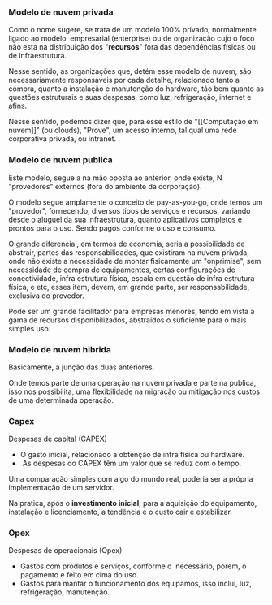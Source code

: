 ### Modelo de nuvem privada
Como o nome sugere, se trata de um modelo 100% privado, normalmente ligado ao modelo  empresarial (enterprise) ou de organização cujo o foco não esta na distribuição dos "**recursos**" fora das dependências físicas ou de infraestrutura.  

Nesse sentido, as organizações que, detém esse modelo de nuvem, são necessariamente responsáveis por cada detalhe, relacionado tanto a compra, quanto a instalação e manutenção do hardware, tão bem quanto as questões estruturais e suas despesas, como luz, refrigeração, internet e afins.

Nesse sentido, podemos dizer que, para esse estilo de "[[Computação em nuvem]]" (ou clouds), "Prove", um acesso interno, tal qual uma rede corporativa privada, ou intranet.
### Modelo de nuvem publica
Este modelo, segue a na mão oposta ao anterior, onde existe, N "provedores" externos (fora do ambiente da corporação).

O modelo segue amplamente o conceito de pay-as-you-go, onde temos um "provedor", fornecendo, diversos tipos de serviços e recursos, variando desde o aluguel da sua infraestrutura, quanto aplicativos completos e prontos para o uso. Sendo pagos conforme o uso e consumo.

O grande diferencial, em termos de economia, seria a possibilidade de abstrair, partes das responsabilidades, que existiram na nuvem privada, onde não existe a necessidade de montar fisicamente um "onprimise", sem necessidade de compra de equipamentos, certas configurações de conectividade, infra estrutura física, escala em questão de infra estrutura física, e etc, esses item, devem, em grande parte, ser responsabilidade, exclusiva do provedor.

Pode ser um grande facilitador para empresas menores, tendo em vista a gama de recursos disponibilizados, abstraídos o suficiente para o mais simples uso.

### Modelo de nuvem hibrida
Basicamente, a junção das duas anteriores.

Onde temos parte de uma operação na nuvem privada e parte na publica, isso nos possibilita, uma flexibilidade na migração ou mitigação nos custos de uma determinada operação.
### Capex
Despesas de capital (CAPEX)

- O gasto inicial, relacionado a obtenção de infra física ou hardware.
-  As despesas do CAPEX têm um valor que se reduz com o tempo.

Uma comparação simples com algo do mundo real, poderia ser a própria implementação de um servidor.

Na pratica, após o **investimento inicial**, para a aquisição do equipamento, instalação e licenciamento, a tendência e o custo cair e estabilizar.
### Opex
Despesas de operacionais (Opex)

- Gastos com produtos e serviços, conforme o  necessário, porem, o pagamento e feito em cima do uso.
- Gastos para mantar o funcionamento dos equipamos, isso inclui, luz, refrigeração, manutenção.